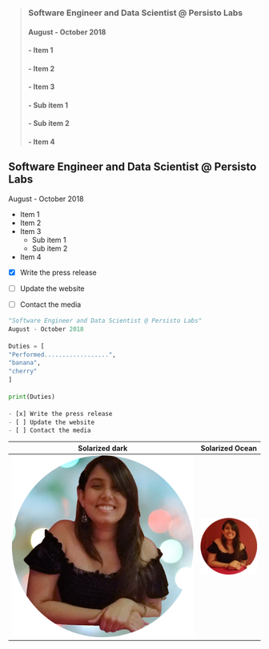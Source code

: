 > ### Software Engineer and Data Scientist **@ Persisto Labs**
> #### August - October 2018
>
> #### - Item 1
> #### - Item 2
> #### - Item 3
> ####    - Sub item 1
> ####    - Sub item 2
> #### - Item 4

## Software Engineer and Data Scientist **@ Persisto Labs**
August - October 2018

- Item 1
- Item 2
- Item 3
   - Sub item 1
   - Sub item 2
- Item 4

- [x] Write the press release
- [ ] Update the website
- [ ] Contact the media


```python
"Software Engineer and Data Scientist @ Persisto Labs"
August - October 2018

Duties = [
"Performed..................", 
"banana", 
"cherry"
]

print(Duties)

- [x] Write the press release
- [ ] Update the website
- [ ] Contact the media
```

Solarized dark             |  Solarized Ocean
:-------------------------:|:-------------------------:
![](images/gabie3.png)  |  ![](images/gabieicon_128.png)